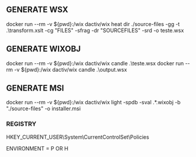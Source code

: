  ## GENERATE WSX
docker run --rm -v ${pwd}:/wix  dactiv/wix heat dir ./source-files -gg -t .\transform.xslt -cg "FILES" -sfrag -dr "SOURCEFILES" -srd  -o teste.wsx

## GENERATE WIXOBJ
docker run --rm -v ${pwd}:/wix  dactiv/wix candle .\teste.wsx
docker run --rm -v ${pwd}:/wix  dactiv/wix candle .\output.wsx

## GENERATE MSI
docker run --rm -v ${pwd}:/wix  dactiv/wix light -spdb -sval .\*.wixobj -b "./source-files" -o installer.msi


### REGISTRY

HKEY_CURRENT_USER\System\CurrentControlSet\Policies

ENVIRONMENT = P OR H
